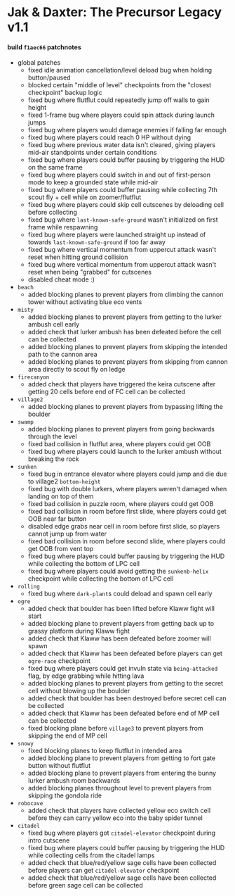 # Jak & Daxter: The Precursor Legacy v1.1

#### build `f1aec66` patchnotes
- global patches
  - fixed idle animation cancellation/level deload bug when holding button/paused
  - blocked certain "middle of level" checkpoints from the "closest checkpoint" backup logic
  - fixed bug where flutflut could repeatedly jump off walls to gain height
  - fixed 1-frame bug where players could spin attack during launch jumps
  - fixed bug where players would damage enemies if falling far enough
  - fixed bug where players could reach 0 HP without dying
  - fixed bug where previous water data isn't cleared, giving players mid-air standpoints under certain conditions
  - fixed bug where players could buffer pausing by triggering the HUD on the same frame
  - fixed bug where players could switch in and out of first-person mode to keep a grounded state while mid-air
  - fixed bug where players could buffer pausing while collecting 7th scout fly + cell while on zoomer/flutflut
  - fixed bug where players could skip cell cutscenes by deloading cell before collecting
  - fixed bug where `last-known-safe-ground` wasn't initialized on first frame while respawning
  - fixed bug where players were launched straight up instead of towards `last-known-safe-ground` if too far away
  - fixed bug where vertical momentum from uppercut attack wasn't reset when hitting ground collision
  - fixed bug where vertical momentum from uppercut attack wasn't reset when being "grabbed" for cutscenes
  - disabled cheat mode :)
- `beach`
  - added blocking planes to prevent players from climbing the cannon tower without activating blue eco vents
- `misty`
  - added blocking planes to prevent players from getting to the lurker ambush cell early
  - added check that lurker ambush has been defeated before the cell can be collected
  - added blocking planes to prevent players from skipping the intended path to the cannon area
  - added blocking planes to prevent players from skipping from cannon area directly to scout fly on ledge
- `firecanyon`
  - added check that players have triggered the keira cutscene after getting 20 cells before end of FC cell can be collected
- `village2`
  - added blocking planes to prevent players from bypassing lifting the boulder
- `swamp`
  - added blocking planes to prevent players from going backwards through the level
  - fixed bad collision in flutflut area, where players could get OOB
  - fixed bug where players could launch to the lurker ambush without breaking the rock
- `sunken`
  - fixed bug in entrance elevator where players could jump and die due to village2 `bottom-height`
  - fixed bug with double lurkers, where players weren't damaged when landing on top of them
  - fixed bad collision in puzzle room, where players could get OOB
  - fixed bad collision in room before first slide, where players could get OOB near far button
  - disabled edge grabs near cell in room before first slide, so players cannot jump up from water
  - fixed bad collision in room before second slide, where players could get OOB from vent top
  - fixed bug where players could buffer pausing by triggering the HUD while collecting the bottom of LPC cell
  - fixed bug where players could avoid getting the `sunkenb-helix` checkpoint while collecting the bottom of LPC cell
- `rolling`
  - fixed bug where `dark-plant`s could deload and spawn cell early
- `ogre`
  - added check that boulder has been lifted before Klaww fight will start
  - added blocking plane to prevent players from getting back up to grassy platform during Klaww fight
  - added check that Klaww has been defeated before zoomer will spawn
  - added check that Klaww has been defeated before players can get `ogre-race` checkpoint
  - fixed bug where players could get invuln state via `being-attacked` flag, by edge grabbing while hitting lava
  - added blocking planes to prevent players from getting to the secret cell without blowing up the boulder
  - added check that boulder has been destroyed before secret cell can be collected
  - added check that Klaww has been defeated before end of MP cell can be collected
  - fixed blocking plane before `village3` to prevent players from skipping the end of MP cell
- `snowy`
  - fixed blocking planes to keep flutflut in intended area
  - added blocking plane to prevent players from getting to fort gate button without flutflut
  - added blocking plane to prevent players from entering the bunny lurker ambush room backwards
  - added blocking planes throughout level to prevent players from skipping the gondola ride
- `robocave`
  - added check that players have collected yellow eco switch cell before they can carry yellow eco into the baby spider tunnel
- `citadel`
  - fixed bug where players got `citadel-elevator` checkpoint during intro cutscene
  - fixed bug where players could buffer pausing by triggering the HUD while collecting cells from the citadel lamps
  - added check that blue/red/yellow sage cells have been collected before players can get `citadel-elevator` checkpoint
  - added check that blue/red/yellow sage cells have been collected before green sage cell can be collected
